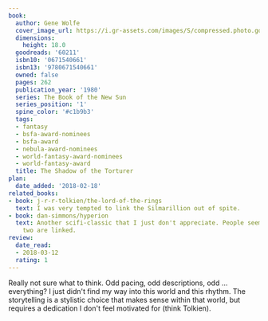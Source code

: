 ```yaml
---
book:
  author: Gene Wolfe
  cover_image_url: https://i.gr-assets.com/images/S/compressed.photo.goodreads.com/books/1329650008l/60211.jpg
  dimensions:
    height: 18.0
  goodreads: '60211'
  isbn10: '0671540661'
  isbn13: '9780671540661'
  owned: false
  pages: 262
  publication_year: '1980'
  series: The Book of the New Sun
  series_position: '1'
  spine_color: '#c1b9b3'
  tags:
  - fantasy
  - bsfa-award-nominees
  - bsfa-award
  - nebula-award-nominees
  - world-fantasy-award-nominees
  - world-fantasy-award
  title: The Shadow of the Torturer
plan:
  date_added: '2018-02-18'
related_books:
- book: j-r-r-tolkien/the-lord-of-the-rings
  text: I was very tempted to link the Silmarillion out of spite.
- book: dan-simmons/hyperion
  text: Another scifi-classic that I just don't appreciate. People seem to think the
    two are linked.
review:
  date_read:
  - 2018-03-12
  rating: 1
---
```


Really not sure what to think. Odd pacing, odd descriptions, odd … everything? I just didn't find my way into this world
and this rhythm. The storytelling is a stylistic choice that makes sense within that world, but requires a
dedication I don't feel motivated for (think Tolkien).
